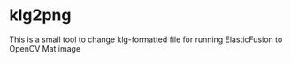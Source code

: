 # klg2png
This is a small tool to change klg-formatted file for running ElasticFusion to OpenCV Mat image
